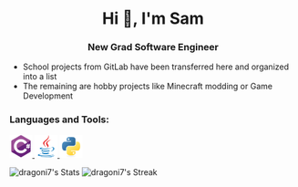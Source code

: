 <h1 align="center">Hi 👋, I'm Sam</h1>
<h3 align="center">New Grad Software Engineer</h3>


- School projects from GitLab have been transferred here and organized into a list
- The remaining are hobby projects like Minecraft modding or Game Development
<h3 align="left">Languages and Tools:</h3>
<p align="left"> <a href="https://www.w3schools.com/cs/" target="_blank" rel="noreferrer"> <img src="https://raw.githubusercontent.com/devicons/devicon/master/icons/csharp/csharp-original.svg" alt="csharp" width="40" height="40"/> </a> <a href="https://www.java.com" target="_blank" rel="noreferrer"> <img src="https://raw.githubusercontent.com/devicons/devicon/master/icons/java/java-original.svg" alt="java" width="40" height="40"/> </a> <a href="https://www.python.org" target="_blank" rel="noreferrer"> <img src="https://raw.githubusercontent.com/devicons/devicon/master/icons/python/python-original.svg" alt="python" width="40" height="40"/> </a> </p>

![dragoni7's Stats](https://github-readme-stats.vercel.app/api?username=dragoni7&theme=blueberry&show_icons=true&hide_border=false&count_private=true)
![dragoni7's Streak](https://github-readme-streak-stats.herokuapp.com/?user=dragoni7&theme=blueberry&hide_border=false)


